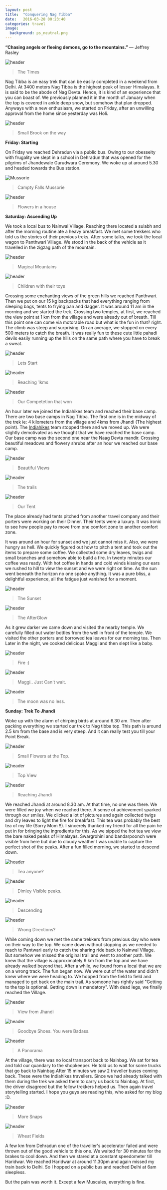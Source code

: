 ```yaml
---
layout: post
title:  "Conquering Nag Tibba"
date:   2016-03-28 00:23:40
categories: travel
image:
  background: ps_neutral.png
---
```


**“Chasing angels or fleeing demons, go to the mountains.”**
― Jeffrey Rasley


<img src="http://i.imgur.com/3pl5SYv.jpg" alt="header">

>The Times

Nag Tibba is an easy trek that can be easily completed in a weekend from Delhi. At 3400 meters Nag Tibba is the highest peak of lesser Himalayas. It is said to be the abode of Nag Devta. Hence, it is kind of an experience that you can boast of. We previously planned it in the month of January when the top is covered in ankle deep snow, but somehow that plan dropped. Anyways with a new enthusiasm, we started on Friday, after an unwilling approval from the home since yesterday was Holi.

<img src="http://i.imgur.com/fqHxPkz.jpg" alt="header">

>Small Brook on the way

**Friday: Starting**

On Friday we reached Dehradun via a public bus. Owing to our obesseity with frugality we slept in a school in Dehradun that was opened for the pilgrims of Jhandewale Gurudwara Ceremony. We woke up at around 5.30 and headed towards the Bus station.

<img src="http://i.imgur.com/8tVthQ7.jpg" alt="Mussorie">

>Campty Falls Mussorie

<img src="http://i.imgur.com/fMtl0lj.jpg" alt="header">

>Flowers in a house


**Saturday: Ascending Up**

We took a local bus to Nainwal Village. Reaching there located a sulabh and after the morning routine ate a heavy breakfast. We met some trekkers who told us the stories of their previous treks. After some talks, we took the local wagon to Panthwari Village. We stood in the back of the vehicle as it travelled in the zigzag path of the mountain. 


<img src="http://i.imgur.com/uEwsOS5.jpg" alt="header">

>Magical Mountains

<img src="http://i.imgur.com/MQJ8HXu.jpg" alt="header">

>Children with their toys


Crossing some enchanting views of the green hills we reached Panthwari. Then we put on our 15 kg backpacks that had everything ranging from sleeping bags, tents to frying pan and dagger. It was around 11 am in the morning and we started the trek. Crossing two temples, at first, we reached the view point at 1 km from the village and were already out of breath. Till this point one can come via motorable road but what is the fun in that? right. The climb was steep and surprising. On an  average, we stopped on every 500 meters to catch the breath. It was really fun to these cute little pahadi devils easily running up the hills on the same path where you have to break a sweat.

<img src="http://i.imgur.com/yyrpIrZ.jpg" alt="header">

>Lets Start

<img src="http://i.imgur.com/OAm912z.jpg" alt="header">

>Reaching 1kms

<img src="http://i.imgur.com/medWUE3.jpg" alt="header">

>Our Competetion that won

An hour later we joined the Indiahikes team and reached their base camp. There are two base camps in Nag Tibba. The first one is in the midway of the trek ie: 4 kilometers from the village and 4kms from Jhandi (The highest point). The <a href="http://indiahikes.in/"> Indiahikes</a> team stopped there and we moved up. We were slightly demotivated as we thought that we have reached the base camp. Our base camp was the second one near the Naag Devta mandir. Crossing beautiful meadows and flowery shrubs after an hour we reached our base camp. 

<img src="http://i.imgur.com/SKLwgkG.jpg" alt="header">

>Beautiful Views

<img src="http://i.imgur.com/MDbrsIL.jpg" alt="header">

>The trails

<img src="http://i.imgur.com/ppRlM5v.jpg" alt="header">

>Our Tent

The place already had tents pitched from another travel company and their porters were working on their Dinner. Their tents were a luxury. It was ironic to see how people pay to move from one comfort zone to another comfort zone.

It was around an hour for sunset and we just cannot miss it. Also, we were hungry as hell. We quickly figured out how to pitch a tent and took out the items to prepare some coffee. We collected some dry leaves, twigs and small branches and somehow able to build a fire. In twenty minutes our coffee was ready. With hot coffee in hands and cold winds kissing our ears we rushed to hill to view the sunset and we were right on time. As the sun went beneath the horizon no one spoke anything. It was a pure bliss, a delightful experience, all the fatigue just vanished for a moment.


<img src="http://i.imgur.com/vD5MNI8.jpg" alt="header">

>The Sunset

<img src="http://i.imgur.com/QYiWpA9.jpg" alt="header">

>The AfterGlow

As it grew darker we came down and visited the nearby temple. We carefully filled out water bottles from the well in front of the temple. We visited the other porters and borrowed tea leaves for our morning tea.
Then Later in the night, we cooked delicious Maggi and then slept like a baby.

<img src="http://i.imgur.com/SL9GFR2.jpg" alt="header">

>Fire :)

<img src="http://i.imgur.com/2st6C6j.jpg" alt="header">

>Maggi.. Just Can't wait.

<img src="http://i.imgur.com/cjtAMz0.jpg" alt="header">

>The moon was no less.

**Sunday: Trek To Jhandi**

Woke up with the alarm of chirping birds at around 6.30 am. Then after packing everything we started our trek to Nag tibba top. This path is around 2.5 km from the base and is very steep. And it can really test you till your Point Break. 


<img src="http://i.imgur.com/wb1i8KF.jpg" alt="header">

>Small Flowers at the Top.

<img src="http://i.imgur.com/37j5OQc.jpg" alt="header">

>Top View


<img src="http://i.imgur.com/lFKlkfR.jpg" alt="header">

>Reaching Jhandi

We reached Jhandi at around 8.30 am. At that time, no one was there. We were filled we joy when we reached there. A sense of achievement sparked through our smiles. We clicked a lot of pictures and again collected twigs and dry leaves to light the fire for breakfast. This tea was probably the best tea of my life (Sorry Mom !!). I sincerely thanked my friend for all the pain he put in for bringing the ingredients for this. As we sipped the hot tea we view the bare naked peaks of Himalayas. Swargrohini and bandarpoonch were visible from here but due to cloudy weather I was unable to capture the perfect shot of the peaks. After a fun filled morning, we started to descend down.

<img src="http://i.imgur.com/xm4TyLm.jpg" alt="header">

>Tea anyone?

<img src="http://i.imgur.com/PZog9Aj.jpg" alt="header">

>Dimley Visible peaks.

<img src="http://i.imgur.com/Mwhx1rz.jpg" alt="header">

>Descending

<img src="http://i.imgur.com/GZdNYjs.jpg" alt="header">

>Wrong Directions?

While coming down we met the same trekkers from previous day who were on their way to the top. We came down without stopping as we needed to reach to Pantwari early to catch the sharing ride back to Nainwal Village. But somehow we missed the original trail and went to another path. We knew that the village is approximately 9 km from the top and we have already walked beyond that. After a while, we found from a local that we are on a wrong track. The fun began now. We were out of the water and didn't knew where we were heading to. We hopped from the field to field and managed to get back on the main trail. As someone has rightly said "Getting to the top is optional. Getting down is mandatory".  With dead legs, we finally reached the Village.

<img src="http://i.imgur.com/JHrT8TY.jpg" alt="header">

>View from Jhandi

<img src="http://i.imgur.com/v2maPTw.jpg" alt="header">

>Goodbye Shoes. You were Badass.

<img src="http://i.imgur.com/XIlXdpB.jpg" alt="header">

>A Panorama

At the village, there was no local transport back to Nainbag. We sat for tea and told our quandary to the shopkeeper. He told us to wait for some trucks that go back to Nainbag.After 15 minutes we saw 2 traveller buses coming back. These were the Indiahikes travellers. Since we had already talked with them during the trek we asked them to carry us back to Nainbag. At first, the driver disagreed but the fellow trekkers helped us. Then again travel storytelling started. I hope you guys are reading this, who asked for my blog :D.

<img src="http://i.imgur.com/vqUFkrs.jpg" alt="header">

>More Snaps

<img src="http://i.imgur.com/gZtbMj2.jpg" alt="header">

>Wheat Fields


A few km from Dehradun one of the traveller's accelerator failed and were thrown out of the good vehicle to this one. We waited for 30 minutes for the brakes to cool down. And then we stared at a constant speedometer till Haridwar. We reached Haridwar at around 11.30pm and again missed my train back to Delhi. So I hopped on a public bus and reached Delhi at 6am sleepless. 

But the pain was worth it. Except a few Muscules, everything is fine.
